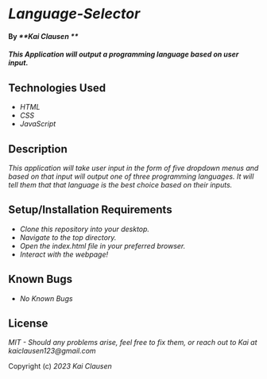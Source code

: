 # _Language-Selector_

#### By _**Kai Clausen **_

#### _This Application will output a programming language based on user input._

## Technologies Used

* _HTML_
* _CSS_
* _JavaScript_

## Description

_This application will take user input in the form of five dropdown menus and based on that input will output one of three programming languages. It will tell them that that language is the best choice based on their inputs._

## Setup/Installation Requirements

* _Clone this repository into your desktop._
* _Navigate to the top directory._
* _Open the index.html file in your preferred browser._
* _Interact with the webpage!_

## Known Bugs

* _No Known Bugs_

## License

_MIT - Should any problems arise, feel free to fix them, or reach out to Kai at kaiclausen123@gmail.com_

Copyright (c) _2023_ _Kai Clausen_